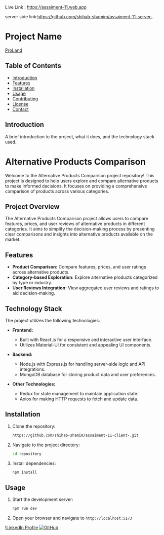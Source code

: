 

 Live Link : https://assaiment-11.web.app

 server side link:https://github.com/shihab-shamim/assaiment-11-server-



# Project Name

<a href="https://assaiment-11.web.app">ProLand</a>

## Table of Contents
- [Introduction](#introduction)
- [Features](#features)
- [Installation](#installation)
- [Usage](#usage)
- [Contributing](#contributing)
- [License](#license)
- [Contact](#contact)

## Introduction
A brief introduction to the project, what it does, and the technology stack used.

# Alternative Products Comparison

Welcome to the Alternative Products Comparison project repository! This project is designed to help users explore and compare alternative products to make informed decisions. It focuses on providing a comprehensive comparison of products across various categories.

## Project Overview

The Alternative Products Comparison project allows users to compare features, prices, and user reviews of alternative products in different categories. It aims to simplify the decision-making process by presenting clear comparisons and insights into alternative products available on the market.

## Features

- **Product Comparison:** Compare features, prices, and user ratings across alternative products.
- **Category-based Exploration:** Explore alternative products categorized by type or industry.
- **User Reviews Integration:** View aggregated user reviews and ratings to aid decision-making.

## Technology Stack

The project utilizes the following technologies:

- **Frontend:**
  - Built with React.js for a responsive and interactive user interface.
  - Utilizes Material-UI for consistent and appealing UI components.

- **Backend:**
  - Node.js with Express.js for handling server-side logic and API integrations.
  - MongoDB database for storing product data and user preferences.

- **Other Technologies:**
  - Redux for state management to maintain application state.
  - Axios for making HTTP requests to fetch and update data.

## Installation
1. Clone the repository:
    ```bash
   https://github.com/shihab-shamim/assaiment-11-client-.git
    ```
2. Navigate to the project directory:
    ```bash
    cd repository
    ```
3. Install dependencies:
    ```bash
    npm install
    ```

## Usage
1. Start the development server:
    ```bash
    npm run dev 
    ```
2. Open your browser and navigate to `http://localhost:5173`





[!LinkedIn Profile](https://www.linkedin.com/in/shihabshamim)
[![GitHub](https://img.shields.io/badge/GitHub-username-lightgrey)](https://github.com/shihab-shamim)


